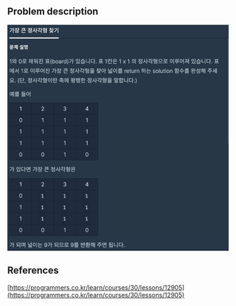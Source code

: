 ## Problem description
![Problem description](./Problem-12905.png)

## References
[https://programmers.co.kr/learn/courses/30/lessons/12905](https://programmers.co.kr/learn/courses/30/lessons/12905)
